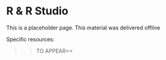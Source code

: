 
# R & R Studio

This is a placeholder page. This material was delivered offline

Specific resources:
  
  >>TO APPEAR<<
